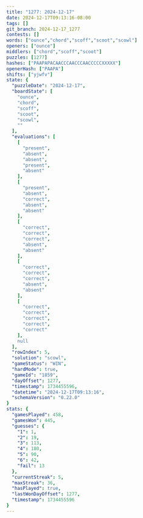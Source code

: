 ```yaml
---
title: "1277: 2024-12-17"
date: 2024-12-17T09:13:16-08:00
tags: []
git_branch: 2024-12-17_1277
contests: []
words: ["ounce","chord","scoff","scoot","scowl"]
openers: ["ounce"]
middlers: ["chord","scoff","scoot"]
puzzles: [1277]
hashes: ["PAAPAPACAACCCAACCCAACCCCCXXXXX"]
openerHash: ["PAAPA"]
shifts: ["yjwfv"]
state: {
  "puzzleDate": "2024-12-17",
  "boardState": [
    "ounce",
    "chord",
    "scoff",
    "scoot",
    "scowl",
    ""
  ],
  "evaluations": [
    [
      "present",
      "absent",
      "absent",
      "present",
      "absent"
    ],
    [
      "present",
      "absent",
      "correct",
      "absent",
      "absent"
    ],
    [
      "correct",
      "correct",
      "correct",
      "absent",
      "absent"
    ],
    [
      "correct",
      "correct",
      "correct",
      "absent",
      "absent"
    ],
    [
      "correct",
      "correct",
      "correct",
      "correct",
      "correct"
    ],
    null
  ],
  "rowIndex": 5,
  "solution": "scowl",
  "gameStatus": "WIN",
  "hardMode": true,
  "gameId": "1859",
  "dayOffset": 1277,
  "timestamp": 1734455596,
  "datetime": "2024-12-17T09:13:16",
  "schemaVersion": "0.22.0"
}
stats: {
  "gamesPlayed": 458,
  "gamesWon": 445,
  "guesses": {
    "1": 1,
    "2": 19,
    "3": 113,
    "4": 180,
    "5": 90,
    "6": 42,
    "fail": 13
  },
  "currentStreak": 5,
  "maxStreak": 36,
  "hasPlayed": true,
  "lastWonDayOffset": 1277,
  "timestamp": 1734455596
}
---
```

<!-- more -->
